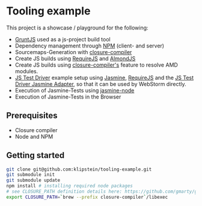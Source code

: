 # Tooling example

This project is a showcase / playground for the following:

- [GruntJS](http://gruntjs.com) used as a js-project build tool
- Dependency management through [NPM](http://npmjs.org) (client- and server)
- Sourcemaps-Generation with [closure-compiler](https://developers.google.com/closure/compiler/)
- Create JS builds using [RequireJS](http://requirejs.org) and [AlmondJS](https://github.com/jrburke/almond)
- Create JS builds using [closure-compiler's](https://developers.google.com/closure/compiler/) feature
  to resolve AMD modules.
- [JS Test Driver](http://code.google.com/p/js-test-driver/) example setup using [Jasmine](http://pivotal.github.com/jasmine/),
  [RequireJS](http://requirejs.org) and the [JS Test Driver Jasmine Adapter](https://github.com/ibolmo/jasmine-jstd-adapter), so
  that it can be used by WebStorm directly.
- Execution of Jasmine-Tests using [jasmine-node](https://github.com/mhevery/jasmine-node)
- Execution of Jasmine-Tests in the Browser

## Prerequisites

- Closure compiler
- Node and NPM

## Getting started

~~~ bash
git clone git@github.com:klipstein/tooling-example.git
git submodule init
git submodule update
npm install # installing required node packages
# see CLOSURE_PATH definition details here: https://github.com/gmarty/grunt-closure-compiler
export CLOSURE_PATH=`brew --prefix closure-compiler`/libexec
~~~
